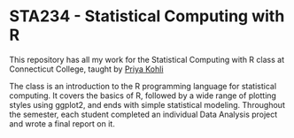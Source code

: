 # STA234 - Statistical Computing with R
This repository has all my work for the Statistical Computing with R class at Connecticut College, taught by [Priya Kohli](https://www.conncoll.edu/directories/faculty-profiles/priya-kohli/)

The class is an introduction to the R programming language for statistical computing. It covers the basics of R, followed by a wide range of plotting styles using ggplot2, and ends with simple statistical modeling. Throughout the semester, each student completed an individual Data Analysis project and wrote a final report on it. 
